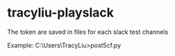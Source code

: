 # tracyliu-playslack
The token are saved in files for each slack test channels


Example:
C:\Users\TracyLiu>post5cf.py
